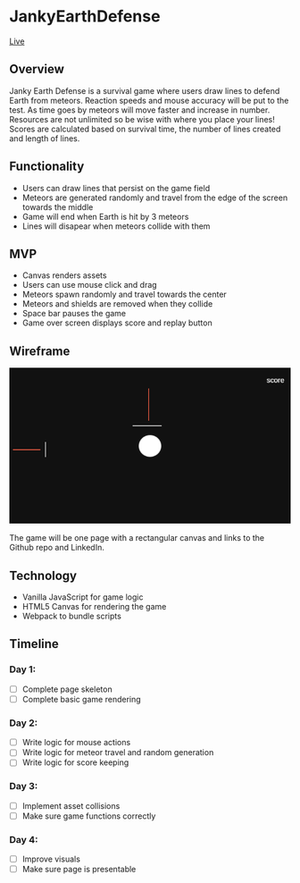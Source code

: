 # JankyEarthDefense
[Live](https://elvis-yuan.github.io/JankyEarthDefense/)
## Overview

Janky Earth Defense is a survival game where users draw lines to defend Earth from meteors.
Reaction speeds and mouse accuracy will be put to the test.
As time goes by meteors will move faster and increase in number.
Resources are not unlimited so be wise with where you place your lines!
Scores are calculated based on survival time, the number of lines created and length of lines.

## Functionality

- Users can draw lines that persist on the game field
- Meteors are generated randomly and travel from the edge of the screen towards the middle
- Game will end when Earth is hit by 3 meteors
- Lines will disapear when meteors collide with them

## MVP

- Canvas renders assets
- Users can use mouse click and drag
- Meteors spawn randomly and travel towards the center
- Meteors and shields are removed when they collide
- Space bar pauses the game
- Game over screen displays score and replay button

## Wireframe

![](https://github.com/elvis-yuan/JankyEarthDefense/blob/master/assets/Wireframe.png)

The game will be one page with a rectangular canvas and links to the Github repo and LinkedIn.

## Technology

- Vanilla JavaScript for game logic
- HTML5 Canvas for rendering the game
- Webpack to bundle scripts

## Timeline

### Day 1:

- [ ] Complete page skeleton
- [ ] Complete basic game rendering

### Day 2:

- [ ] Write logic for mouse actions
- [ ] Write logic for meteor travel and random generation
- [ ] Write logic for score keeping

### Day 3:

- [ ] Implement asset collisions
- [ ] Make sure game functions correctly

### Day 4:

- [ ] Improve visuals
- [ ] Make sure page is presentable
